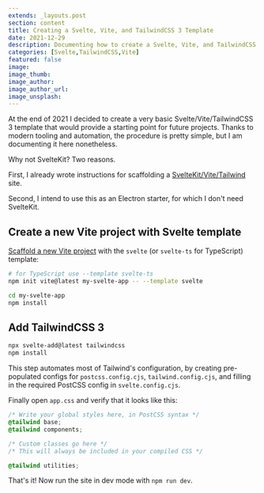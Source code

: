 ```yaml
---
extends: _layouts.post
section: content
title: Creating a Svelte, Vite, and TailwindCSS 3 Template
date: 2021-12-29
description: Documenting how to create a Svelte, Vite, and TailwindCSS 3 template in late 2021
categories: [Svelte,TailwindCSS,Vite]
featured: false
image:
image_thumb:
image_author:
image_author_url:
image_unsplash:
---
```


At the end of 2021 I decided to create a very basic Svelte/Vite/TailwindCSS 3 template that would provide a starting point for future projects. Thanks to modern tooling and automation, the procedure is pretty simple, but I am documenting it here nonetheless.

Why not SvelteKit? Two reasons.

First, I already wrote instructions for scaffolding a [SvelteKit/Vite/Tailwind](https://chasingcode.dev/blog/svelte-kit-tailwind/) site.

Second, I intend to use this as an Electron starter, for which I don't need SvelteKit.

## Create a new Vite project with Svelte template

[Scaffold a new Vite project](https://vitejs.dev/guide/#scaffolding-your-first-vite-project) with the `svelte` (or `svelte-ts` for TypeScript) template:

```bash
# for TypeScript use --template svelte-ts
npm init vite@latest my-svelte-app -- --template svelte

cd my-svelte-app
npm install
```

## Add TailwindCSS 3

```bash
npx svelte-add@latest tailwindcss
npm install
```

This step automates most of Tailwind's configuration, by creating pre-populated configs for `postcss.config.cjs`, `tailwind.config.cjs`, and filling in the required PostCSS config in `svelte.config.cjs`.

Finally open `app.css` and verify that it looks like this:

```css
/* Write your global styles here, in PostCSS syntax */
@tailwind base;
@tailwind components;

/* Custom classes go here */
/* This will always be included in your compiled CSS */

@tailwind utilities;
```

That's it! Now run the site in dev mode with `npm run dev`.
